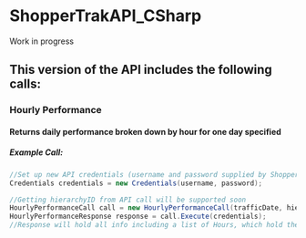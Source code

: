 # ShopperTrakAPI_CSharp
 Work in progress


## This version of the API includes the following calls:

### Hourly Performance
#### Returns daily performance broken down by hour for one day specified

##### Example Call:
```csharp
//Set up new API credentials (username and password supplied by ShopperTrak)
Credentials credentials = new Credentials(username, password);

//Getting hierarchyID from API call will be supported soon
HourlyPerformanceCall call = new HourlyPerformanceCall(trafficDate, hierarchyID);
HourlyPerformanceResponse response = call.Execute(credentials);
//Response will hold all info including a list of Hours, which hold the data for that hour.
```
